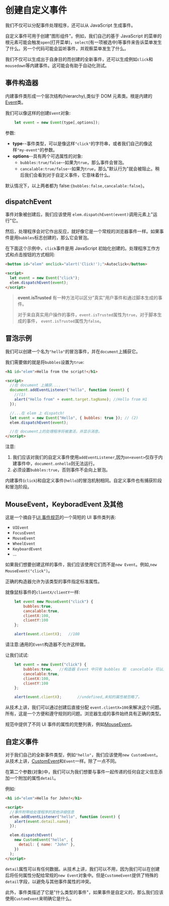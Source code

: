 # 创建自定义事件

我们不仅可以分配事件处理程序，还可以从 JavaScript 生成事件。

自定义事件可用于创建"图形组件"。例如，我们自己的基于 JavaScript 的菜单的根元素可能会触发`open`(打开菜单)，`select`(有一项被选中)等事件来告诉菜单发生了什么。另一个代码可能会监听事件，并观察菜单发生了什么。

我们不仅可以生成出于自身目的而创建的全新事件，还可以生成例如`click`和`mousedown`等内建事件。这可能会有助于自动化测试。

## 事件构造器

内建事件类形成一个层次结构(hierarchy),类似于 DOM 元素类。根是内建的[Event](http://www.w3.org/TR/dom/#event)类。

我们可以像这样的创建`Event`对象:

```js
    let event = new Event(type[,options]);
```

参数:

- **type**--事件类型，可以是像这样`"click"`的字符串，或者我们自己的像这样`"my-event"`的参数。
- **options**--具有两个可选属性的对象:
  - `bubbles:true/false`--如果为`true`，那么事件会冒泡。
  - `cancalable:true/false`--如果为`true`，那么"默认行为"就会被阻止。稍后我们会看到对于自定义事件，它意味着什么。

默认情况下，以上两者都为 false:`{bubbles:false,cancalable:false}`。

## dispatchEvent

事件对象被创建后，我们应该使用
`elem.dispatchEvent(event)`调用元素上"运行"它。

然后，处理程序会对它作出反应，就好像它是一个常规的浏览器事件一样。如果事件是用`bubbles`标志创建的，那么它会冒泡。

在下面这个示例中，`click`事件是用 JavaScript 初始化创建的。处理程序工作方式和点击按钮的方式相同:

```html
<button id="elem" onclick="alert('Click!');">Autoclick</button>

<script>
  let event = new Event("click");
  elem.dispatchEvent(event);
</script>
```

> **event.isTrusted**
> 有一种方法可以区分"真实"用户事件和通过脚本生成的事件。
>
> 对于来自真实用户操作的事件，`event.isTrusted`属性为`true`，对于脚本生成的事件，
> `event.isTrusted`属性为`false`。

## 冒泡示例

我们可以创建一个名为`"hello"`的冒泡事件，并在`document`上捕获它。

我们需要做的就是将`bubbles`设置为`true`:

```html
<h1 id="elem">Hello from the script!</h1>

<script>
  //在 document 上捕获....
  document.addEventListener("hello", function (event) {
    //(1)
    alert("Hello from" + event.target.tagName); //Hello from H1
  });

  //...在 elem 上 dispatch!
  let event = new Event("Hello", { bubbles: true }); // (2)
  elem.dispatchEvent(event);

  //在 document上的处理程序将被激活，并显示消息。
</script>
```

注意:

1. 我们应该对我们的自定义事件使用`addEventListener`,因为`on<event>`仅存于内建事件中，`document.onhello`则无法运行。
2. 必须设置`bubbles:true`，否则事件不会向上冒泡。

内建事件(`click`)和自定义事件(`hello`)的冒泡机制相同。自定义事件也有捕获阶段和冒泡阶段。

## MouseEvent，KeyboradEvent 及其他

这是一个摘自于[UI 事件规范](https://www.w3.org/TR/uievents)的一个简短的 UI 事件类列表:

- `UIEvent`
- `FocusEvent`
- `MouseEvent`
- `WheelEvent`
- `KeyboardEvent`
- ...

如果我们想要创建这样的事件，我们应该使用它们而不是`new Event`。例如,`new MouseEvent("click")`。

正确的构造器允许为该类型的事件指定标准属性。

就像鼠标事件的`clientX/clientY`一样:

```js
    let event new MouseEvent("click") {
        bubbles:true,
        cancalable:true,
        clientX:100,
        clientY:100
    };

    alert(event.clientX);   //100
```

请注意:通用的`Event`构造器不允许这样做。

让我们试试:

```js
    let event = new Event("click") {
        bubbles:true,   //构造器 Event 中只有 bubbles 和  cancelable 可以工作
        cancelable:true,
        clientX:100,
        clientY:100
    };

    alert(event.clientX);       //undefined,未知的属性被忽略了。
```

从技术上讲，我们可以通过创建后直接分配
`event.clientX=100`来解决这个问题。所有，这是一个方便和遵守规则的问题。浏览器生成的事件始终具有正确的类型。

规范中提供了不同 UI 事件的属性的完整列表，例如[MouseEvent](https://www.w3.org/TR/uievents/#mouseevent)。

## 自定义事件

对于我们自己的全新事件类型，例如`"hello"`，我们应该使用`new CustomEvent`。从技术上讲，[CustomEvent](https://dom.spec.whatwg.org/#customevent)和`Event`一样。除了一点不同。

在第二个参数(对象)中，我们可以为我们想要与事件一起传递的任何自定义信息添加一个附加的属性`detail`。

例如:

```html
<h1 id="elem">Hello for John!</h1>

<script>
  //事件附带给处理程序的其他详细信息
  elem.addEventListener("hello", function (event) {
    alert(event.detail.name);
  });

  elem.dispatchEvent(
    new CustomEvent("hello", {
      detail: { name: "John" },
    })
  );
</script>
```

`detail`属性可以有任何数据。从技术上讲，我们可以不用，因为我们可以在创建后将任何属性分配给常规的`new Event`对象中。但是`CustomeEvent`提供了特殊的`detail`字段，以避免与其他事件属性的冲突。

此外，事件类描述了它是"什么类型的事件"，如果事件是自定义的，那么我们应该使用`CustomEvent`来明确它是什么。
